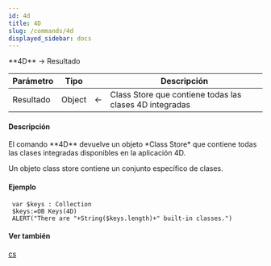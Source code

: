 ```yaml
---
id: 4d
title: 4D
slug: /commands/4d
displayed_sidebar: docs
---
```


<!--REF #_command_.4D.Syntax-->**4D**  -> Resultado<!-- END REF-->
<!--REF #_command_.4D.Params-->
| Parámetro | Tipo |  | Descripción |
| --- | --- | --- | --- |
| Resultado | Object | &larr; | Class Store que contiene todas las clases 4D integradas |

<!-- END REF-->

#### Descripción 

<!--REF #_command_.4D.Summary-->El comando **4D** devuelve un objeto *Class Store* que contiene todas las clases integradas disponibles en la aplicación 4D.<!-- END REF-->

Un objeto class store contiene un conjunto específico de clases.

#### Ejemplo 

```4d
 var $keys : Collection
 $keys:=OB Keys(4D)
 ALERT("There are "+String($keys.length)+" built-in classes.")
```

#### Ver también 

[cs](cs.md)  